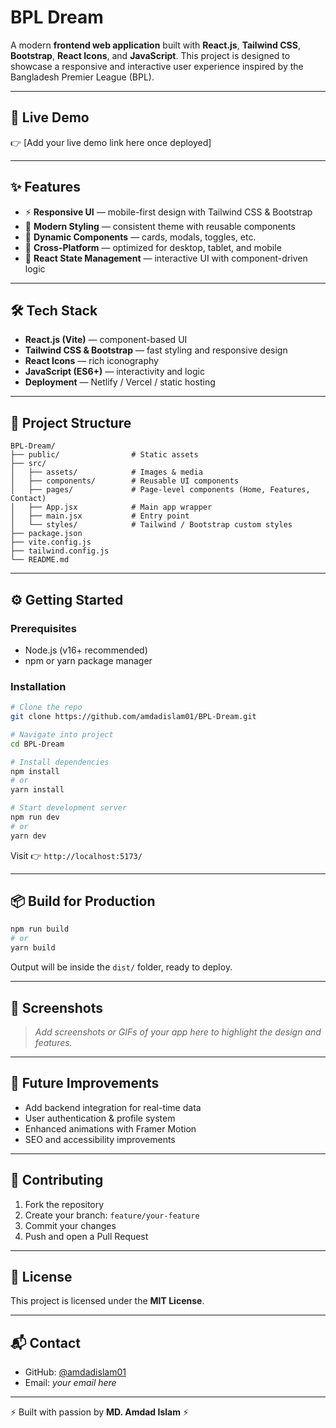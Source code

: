 # BPL Dream

A modern **frontend web application** built with **React.js**, **Tailwind CSS**, **Bootstrap**, **React Icons**, and **JavaScript**.
This project is designed to showcase a responsive and interactive user experience inspired by the Bangladesh Premier League (BPL).

---

## 🚀 Live Demo

👉 [Add your live demo link here once deployed]

---

## ✨ Features

* ⚡ **Responsive UI** — mobile-first design with Tailwind CSS & Bootstrap
* 🎨 **Modern Styling** — consistent theme with reusable components
* 🔄 **Dynamic Components** — cards, modals, toggles, etc.
* 📱 **Cross-Platform** — optimized for desktop, tablet, and mobile
* 🔧 **React State Management** — interactive UI with component-driven logic

---

## 🛠️ Tech Stack

* **React.js (Vite)** — component-based UI
* **Tailwind CSS & Bootstrap** — fast styling and responsive design
* **React Icons** — rich iconography
* **JavaScript (ES6+)** — interactivity and logic
* **Deployment** — Netlify / Vercel / static hosting

---

## 📂 Project Structure

```
BPL-Dream/
├── public/                # Static assets
├── src/
│   ├── assets/            # Images & media
│   ├── components/        # Reusable UI components
│   ├── pages/             # Page-level components (Home, Features, Contact)
│   ├── App.jsx            # Main app wrapper
│   ├── main.jsx           # Entry point
│   └── styles/            # Tailwind / Bootstrap custom styles
├── package.json
├── vite.config.js
├── tailwind.config.js
└── README.md
```

---

## ⚙️ Getting Started

### Prerequisites

* Node.js (v16+ recommended)
* npm or yarn package manager

### Installation

```bash
# Clone the repo
git clone https://github.com/amdadislam01/BPL-Dream.git

# Navigate into project
cd BPL-Dream

# Install dependencies
npm install
# or
yarn install

# Start development server
npm run dev
# or
yarn dev
```

Visit 👉 `http://localhost:5173/`

---

## 📦 Build for Production

```bash
npm run build
# or
yarn build
```

Output will be inside the `dist/` folder, ready to deploy.

---

## 📸 Screenshots

> *Add screenshots or GIFs of your app here to highlight the design and features.*

---

## 🔮 Future Improvements

* Add backend integration for real-time data
* User authentication & profile system
* Enhanced animations with Framer Motion
* SEO and accessibility improvements

---

## 🤝 Contributing

1. Fork the repository
2. Create your branch: `feature/your-feature`
3. Commit your changes
4. Push and open a Pull Request

---

## 📄 License

This project is licensed under the **MIT License**.

---

## 📬 Contact

* GitHub: [@amdadislam01](https://github.com/amdadislam01)
* Email: *your email here*

---

⚡ Built with passion by **MD. Amdad Islam** ⚡
